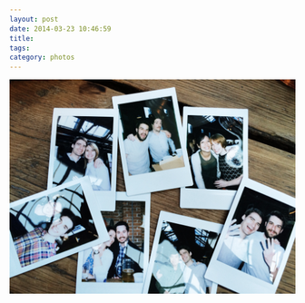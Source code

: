 ```yaml
---
layout: post
date: 2014-03-23 10:46:59
title: 
tags:
category: photos
---
```


![title](/assets/photoblog/clays-polaroids.jpg)